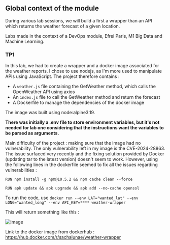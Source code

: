 ## Global context of the module

During various lab sessions, we will build a first a wrapper than an API which returns the weather forecast of a given location. 

Labs made in the context of a DevOps module, Efrei Paris, M1 Big Data and Machine Learning.

### TP1 

In this lab, we had to create a wrapper and a docker image associated for the weather reports. I chose to use nodejs, as I'm more used to manipulate APIs using JavaScript. The project therefore contains : 

- A `weather.js` file containing the GetWeather method, which calls the OpenWeather API using axios
- An `index.js` file to call the GetWeather method and return the forecast
- A Dockerfile to manage the dependencies of the docker image

The image was built using node:alpine3.19. 

**There was initially a .env file to store environment variables, but it's not needed for lab one considering that the instructions want the variables to be parsed as arguments.**

Main difficulty of the project : making sure that the image had no vulnerability. The only vulnerability left in my image is the CVE-2024-28863. The issue surfaced very recently and the fixing solution provided by Docker (updating tar to the latest version) doesn't seem to work. However, using the following lines in the dockerfile seemed to fix all the issues regarding vulnerabilities : 

```
RUN npm install -g npm@10.5.2 && npm cache clean --force

RUN apk update && apk upgrade && apk add --no-cache openssl
```


To run the code, use `docker run --env LAT="wanted_lat" --env LONG="wanted_long" --env API_KEY=**** weather-wrapper`

This will return something like this : 

![image](https://github.com/efrei-ADDA84/20200689/assets/75856103/21774b9a-5f6a-4e01-ace6-147ebe7639de)

Link to the docker image from dockerhub : https://hub.docker.com/r/sachalunae/weather-wrapper 

